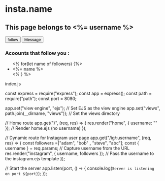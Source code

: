 # insta.name
<!DOCTYPE html>
<html lang="en">
<head>
    <meta charset="UTF-8">
    <meta name="viewport" content="width=device-width, initial-scale=1.0">
    <title>Instagram</title>
</head>
<body>
    <h2>This page belongs to <%= username %> </h2>
    <button>follow</button>
    <button>Message</button>
    <h3>Acoounts that follow you :</h3>
    <ul>
        <% for(let name of followers) {%>
          <li> <%= name %> </li> 
        <% } %>
    </ul>
</body>
</html>


index.js

const express = require("express");
const app = express();
const path = require("path");
const port = 8080;

app.set("view engine", "ejs");  // Set EJS as the view engine
app.set("views", path.join(__dirname, "views"));  // Set the views directory

// Home route
app.get("/", (req, res) => {
    res.render("home", { username: "" });  // Render home.ejs (no username)
});

// Dynamic route for Instagram user page
app.get("/ig/:username", (req, res) => {
    const followers =["adam", "bob" , "steve", "abc"];
    const { username } = req.params;  // Capture username from the URL
    res.render("instagram", { username, followers });  // Pass the username to the instagram.ejs template
});

// Start the server
app.listen(port, () => {
    console.log(`Server is listening on port ${port}`);
});
